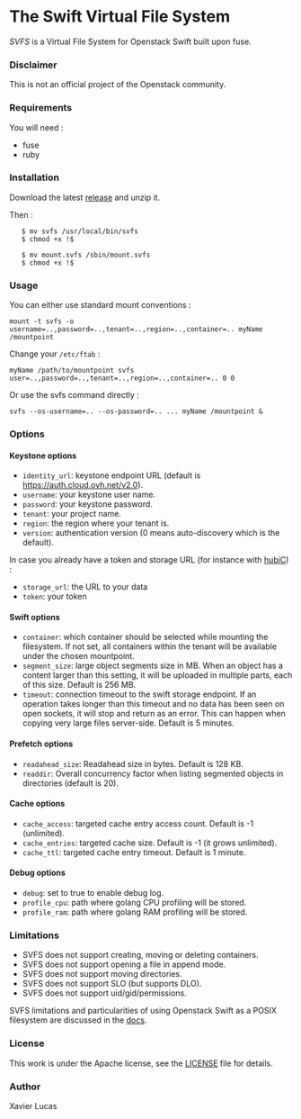 # The Swift Virtual File System

*SVFS* is a Virtual File System for Openstack Swift built upon fuse.

### Disclaimer
This is not an official project of the Openstack community.


### Requirements

You will need :

- fuse
- ruby

### Installation

Download the latest [release](https://github.com/xlucas/svfs/releases) and unzip it.

Then :
```
   $ mv svfs /usr/local/bin/svfs
   $ chmod +x !$

   $ mv mount.svfs /sbin/mount.svfs
   $ chmod +x !$
```

### Usage

You can either use standard mount conventions :

```
mount -t svfs -o username=..,password=..,tenant=..,region=..,container=.. myName /mountpoint
```

Change your `/etc/ftab` :
```
myName /path/to/mountpoint svfs user=..,password=..,tenant=..,region=..,container=.. 0 0
```

Or use the svfs command directly :

```
svfs --os-username=.. --os-password=.. ... myName /mountpoint &
```

### Options

#### Keystone options

* `identity_url`: keystone endpoint URL (default is https://auth.cloud.ovh.net/v2.0).
* `username`: your keystone user name.
* `password`: your keystone password.
* `tenant`: your project name.
* `region`: the region where your tenant is.
* `version`: authentication version (0 means auto-discovery which is the default).

In case you already have a token and storage URL (for instance with [hubiC](https://hubic.com)) :
* `storage_url`: the URL to your data
* `token`: your token

#### Swift options

* `container`: which container should be selected while mounting the filesystem. If not set,
all containers within the tenant will be available under the chosen mountpoint.
* `segment_size`: large object segments size in MB. When an object has a content larger than
this setting, it will be uploaded in multiple parts, each of this size. Default is 256 MB.
* `timeout`: connection timeout to the swift storage endpoint. If an operation takes longer
than this timeout and no data has been seen on open sockets, it will stop and return as an
error. This can happen when copying very large files server-side. Default is 5 minutes.

#### Prefetch options

* `readahead_size`: Readahead size in bytes. Default is 128 KB.
* `readdir`: Overall concurrency factor when listing segmented objects in directories (default is 20).

#### Cache options

* `cache_access`: targeted cache entry access count. Default is -1 (unlimited).
* `cache_entries`: targeted cache size. Default is -1 (it grows unlimited).
* `cache_ttl`: targeted cache entry timeout. Default is 1 minute.

#### Debug options

* `debug`: set to true to enable debug log.
* `profile_cpu`: path where golang CPU profiling will be stored.
* `profile_ram`: path where golang RAM profiling will be stored.

### Limitations
* SVFS does not support creating, moving or deleting containers.
* SVFS does not support opening a file in append mode.
* SVFS does not support moving directories.
* SVFS does not support SLO (but supports DLO).
* SVFS does not support uid/gid/permissions.

SVFS limitations and particularities of using Openstack Swift as a POSIX filesystem are discussed in the [docs](docs).

### License
This work is under the Apache license, see the [LICENSE](LICENSE) file for details.

### Author
Xavier Lucas
